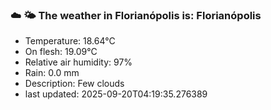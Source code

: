 ### ☁️ 🌤️  The weather in Florianópolis is: Florianópolis

- Temperature: 18.64°C
- On flesh: 19.09°C
- Relative air humidity: 97%
- Rain: 0.0 mm
- Description: Few clouds
- last updated: 2025-09-20T04:19:35.276389
